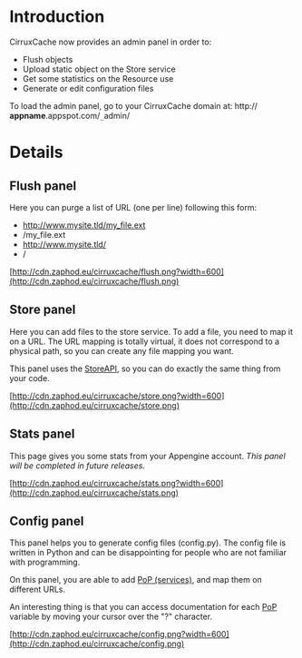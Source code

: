 # Introduction #

CirruxCache now provides an admin panel in order to:
  * Flush objects
  * Upload static object on the Store service
  * Get some statistics on the Resource use
  * Generate or edit configuration files

To load the admin panel, go to your CirruxCache domain at: http:// **appname**.appspot.com/`_`admin/

# Details #

## Flush panel ##

Here you can purge a list of URL (one per line) following this form:
  * http://www.mysite.tld/my_file.ext
  * /my\_file.ext
  * http://www.mysite.tld/
  * /

[http://cdn.zaphod.eu/cirruxcache/flush.png?width=600](http://cdn.zaphod.eu/cirruxcache/flush.png)

## Store panel ##

Here you can add files to the store service. To add a file, you need to map it on a URL.
The URL mapping is totally virtual, it does not correspond to a physical path, so you can create any file mapping you want.

This panel uses the [StoreAPI](StoreAPI.md), so you can do exactly the same thing from your code.

[http://cdn.zaphod.eu/cirruxcache/store.png?width=600](http://cdn.zaphod.eu/cirruxcache/store.png)

## Stats panel ##

This page gives you some stats from your Appengine account.
_This panel will be completed in future releases._

[http://cdn.zaphod.eu/cirruxcache/stats.png?width=600](http://cdn.zaphod.eu/cirruxcache/stats.png)

## Config panel ##

This panel helps you to generate config files (config.py). The config file is written in Python and can be disappointing for people who are not familiar with programming.

On this panel, you are able to add [PoP (services)](PoP.md), and map them on different URLs.

An interesting thing is that you can access documentation for each [PoP](PoP.md) variable by moving your cursor over the "?" character.

[http://cdn.zaphod.eu/cirruxcache/config.png?width=600](http://cdn.zaphod.eu/cirruxcache/config.png)